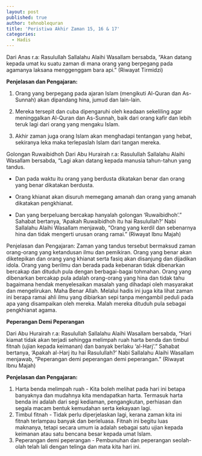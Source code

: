 ```yaml
---
layout: post
published: true
author: tehnoblequran
title: 'Peristiwa Akhir Zaman 15, 16 & 17'
categories:
  - Hadis
---
```

Dari Anas r.a: Rasulullah Sallalahu Alaihi Wasallam bersabda, “Akan datang kepada umat ku suatu zaman di mana orang yang berpegang pada agamanya laksana menggenggam bara api.” (Riwayat Tirmidzi)

**Penjelasan dan Pengajaran:**

1. Orang yang berpegang pada ajaran Islam (mengikuti Al-Quran dan As-Sunnah) akan dipandang hina, jumud dan lain-lain.

2. Mereka tersepit dan cuba dipengaruhi oleh keadaan sekeliling agar meninggalkan Al-Quran dan As-Sunnah, baik dari orang kafir dan lebih teruk lagi dari orang yang mengaku Islam.

3. Akhir zaman juga orang Islam akan menghadapi tentangan yang hebat, sekiranya leka maka terlepaslah Islam dari tangan mereka. 

Golongan Ruwaibidhoh 
Dari Abu Hurairah r.a: Rasulullah Sallalahu Alaihi Wasallam bersabda, “Lagi akan datang kepada manusia tahun-tahun yang tandus.

- Dan pada waktu itu orang yang berdusta dikatakan benar dan orang yang benar dikatakan berdusta.
 
- Orang khianat akan disuruh memegang amanah dan orang yang amanah dikatakan pengkhianat.
 
- Dan yang berpeluang bercakap hanyalah golongan ‘Ruwaibidhoh’.” Sahabat bertanya, ‘Apakah Ruwaibidhoh itu hai Rasulullah?’ Nabi Sallalahu Alaihi Wasallam menjawab, “Orang yang kerdil dan sebenarnya hina dan tidak mengerti urusan orang ramai.”
 (Riwayat Ibnu Majah) 

Penjelasan dan Pengajaran: Zaman yang tandus tersebut bermaksud zaman orang-orang yang ketandusan ilmu dan pemikiran. Orang yang benar akan diketepikan dan orang yang khianat serta fasiq akan disanjung dan dijadikan idola. Orang yang berilmu dan berada pada kebenaran tidak dibenarkan bercakap dan dituduh pula dengan berbagai-bagai tohmahan. Orang yang dibenarkan bercakap pula adalah orang-orang yang hina dan tidak tahu bagaimana hendak menyelesaikan masalah yang dihadapi oleh masyarakat dan mengelirukan. Maha Benar Allah. Melalui hadis ini juga kita lihat zaman ini berapa ramai ahli ilmu yang dibiarkan sepi tanpa mengambil peduli pada apa yang disampaikan oleh mereka. Malah mereka dituduh pula sebagai pengkhianat agama. 

**Peperangan Demi Peperangan**

Dari Abu Hurairah r.a: Rasulullah Sallalahu Alaihi Wasallam bersabda, “Hari kiamat tidak akan terjadi sehingga melimpah ruah harta benda dan timbul fitnah (ujian kepada keimanan) dan banyak berlaku ‘al-Harj’.” Sahabat bertanya, ‘Apakah al-Harj itu hai Rasulullah?’ Nabi Sallalahu Alaihi Wasallam menjawab, “Peperangan demi peperangan demi peperangan.” (Riwayat Ibnu Majah) 

**Penjelasan dan Pengajaran:** 

1. Harta benda melimpah ruah - Kita boleh melihat pada hari ini betapa banyaknya dan mudahnya kita mendapatkan harta. Termasuk harta benda ini adalah dari segi kediaman, pengangkutan, perhiasan dan segala macam bentuk kemudahan serta kekayaan lagi. 
2. Timbul fitnah - Tidak perlu diperjelaskan lagi, kerana zaman kita ini fitnah terlampau banyak dan berleluasa. Fitnah ini begitu luas maknanya, tetapi secara umum ia adalah sebagai satu ujian kepada keimanan atau satu bencana besar kepada umat Islam. 
3. Peperangan demi peperangan - Pembunuhan dan peperangan seolah-olah telah lali dengan telinga dan mata kita hari ini.
